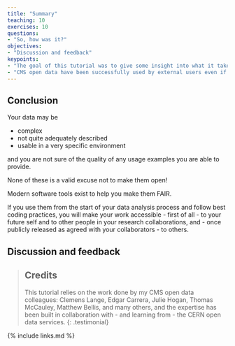 ```yaml
---
title: "Summary"
teaching: 10
exercises: 10
questions:
- "So, how was it?"
objectives:
- "Discussion and feedback"
keypoints:
- "The goal of this tutorial was to give some insight into what it takes to provide open data."
- "CMS open data have been successfully used by external users even if they are complex and require lots of additional data assets and knowledge on their use."
---
```


## Conclusion

Your data may be

- complex
- not quite adequately described
- usable in a very specific environment

and you are not sure of the quality of any usage examples you are able to provide.

None of these is a valid excuse not to make them open!

Modern software tools exist to help you make them FAIR. 

If you use them from the start of your data analysis process and follow best coding practices, you will make your work accessible - first of all - to your future self and to other people in your research collaborations, and - once publicly released as agreed with your collaborators - to others.

## Discussion and feedback

> ## Credits
>
> This tutorial relies on the work done by my CMS open data colleagues: Clemens Lange, Edgar Carrera, Julie Hogan, Thomas McCauley, Matthew Bellis, and many others, and the expertise has been built in collaboration with - and learning from - the CERN open data services.
{: .testimonial}

{% include links.md %}